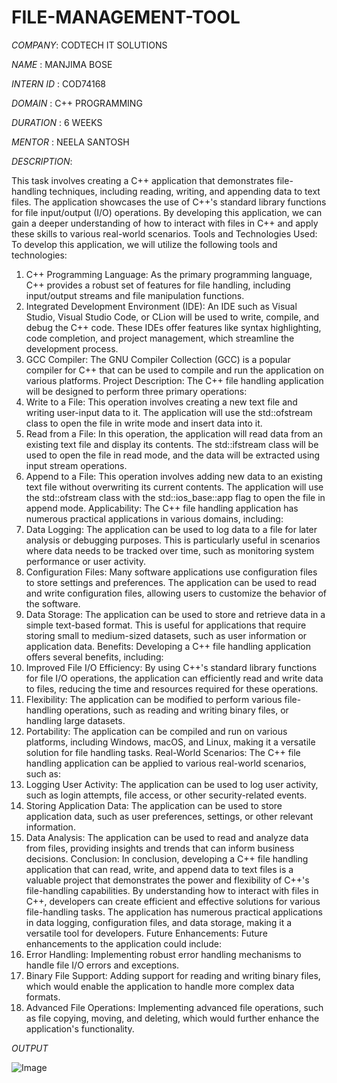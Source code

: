 # FILE-MANAGEMENT-TOOL
 
 *COMPANY*: CODTECH IT SOLUTIONS
 
 *NAME* : MANJIMA BOSE
 
 *INTERN ID* : COD74168
 
 *DOMAIN* : C++ PROGRAMMING
 
 *DURATION* : 6 WEEKS
 
 *MENTOR* : NEELA SANTOSH
 
 *DESCRIPTION*: 

This task involves creating a C++ application that demonstrates file-handling techniques, including reading, writing, and appending data to text files. The application showcases the use of C++'s standard library functions for file input/output (I/O) operations. By developing this application, we can gain a deeper understanding of how to interact with files in C++ and apply these skills to various real-world scenarios.
Tools and Technologies Used:
To develop this application, we will utilize the following tools and technologies:
1. C++ Programming Language: As the primary programming language, C++ provides a robust set of features for file handling, including input/output streams and file manipulation functions.
2. Integrated Development Environment (IDE): An IDE such as Visual Studio, Visual Studio Code, or CLion will be used to write, compile, and debug the C++ code. These IDEs offer features like syntax highlighting, code completion, and project management, which streamline the development process.
3. GCC Compiler: The GNU Compiler Collection (GCC) is a popular compiler for C++ that can be used to compile and run the application on various platforms.
Project Description:
The C++ file handling application will be designed to perform three primary operations:
1. Write to a File: This operation involves creating a new text file and writing user-input data to it. The application will use the std::ofstream class to open the file in write mode and insert data into it.
2. Read from a File: In this operation, the application will read data from an existing text file and display its contents. The std::ifstream class will be used to open the file in read mode, and the data will be extracted using input stream operations.
3. Append to a File: This operation involves adding new data to an existing text file without overwriting its current contents. The application will use the std::ofstream class with the std::ios_base::app flag to open the file in append mode.
Applicability:
The C++ file handling application has numerous practical applications in various domains, including:
1. Data Logging: The application can be used to log data to a file for later analysis or debugging purposes. This is particularly useful in scenarios where data needs to be tracked over time, such as monitoring system performance or user activity.
2. Configuration Files: Many software applications use configuration files to store settings and preferences. The application can be used to read and write configuration files, allowing users to customize the behavior of the software.
3. Data Storage: The application can be used to store and retrieve data in a simple text-based format. This is useful for applications that require storing small to medium-sized datasets, such as user information or application data.
Benefits:
Developing a C++ file handling application offers several benefits, including:
1. Improved File I/O Efficiency: By using C++'s standard library functions for file I/O operations, the application can efficiently read and write data to files, reducing the time and resources required for these operations.
2. Flexibility: The application can be modified to perform various file-handling operations, such as reading and writing binary files, or handling large datasets.
3. Portability: The application can be compiled and run on various platforms, including Windows, macOS, and Linux, making it a versatile solution for file handling tasks.
Real-World Scenarios:
The C++ file handling application can be applied to various real-world scenarios, such as:
1. Logging User Activity: The application can be used to log user activity, such as login attempts, file access, or other security-related events.
2. Storing Application Data: The application can be used to store application data, such as user preferences, settings, or other relevant information.
3. Data Analysis: The application can be used to read and analyze data from files, providing insights and trends that can inform business decisions.
Conclusion:
In conclusion, developing a C++ file handling application that can read, write, and append data to text files is a valuable project that demonstrates the power and flexibility of C++'s file-handling capabilities. By understanding how to interact with files in C++, developers can create efficient and effective solutions for various file-handling tasks. The application has numerous practical applications in data logging, configuration files, and data storage, making it a versatile tool for developers.
Future Enhancements:
Future enhancements to the application could include:
1. Error Handling: Implementing robust error handling mechanisms to handle file I/O errors and exceptions.
2. Binary File Support: Adding support for reading and writing binary files, which would enable the application to handle more complex data formats.
3. Advanced File Operations: Implementing advanced file operations, such as file copying, moving, and deleting, which would further enhance the application's functionality.
   
*OUTPUT*

![Image](https://github.com/user-attachments/assets/62dbd414-d393-406b-a646-d5426e0cc409)

